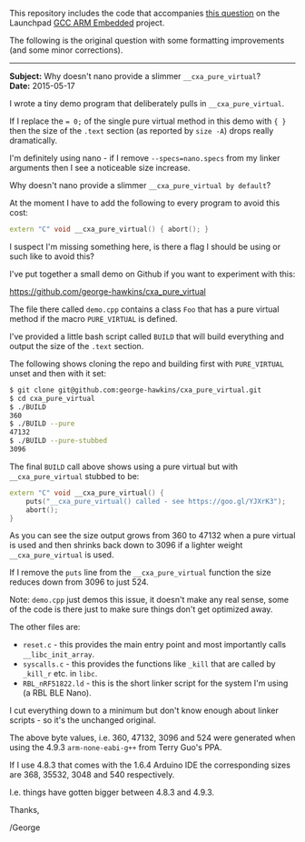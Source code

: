 This repository includes the code that accompanies [this question](https://answers.launchpad.net/gcc-arm-embedded/+question/267037) on the Launchpad [GCC ARM Embedded](https://launchpad.net/gcc-arm-embedded) project.

The following is the original question with some formatting improvements (and some minor corrections).

---

**Subject:** Why doesn't nano provide a slimmer `__cxa_pure_virtual`?  
**Date:** 2015-05-17

I wrote a tiny demo program that deliberately pulls in `__cxa_pure_virtual`.

If I replace the `= 0;` of the single pure virtual method in this demo with `{ }` then the size of the `.text` section (as reported by `size -A`) drops really dramatically.

I'm definitely using nano - if I remove `--specs=nano.specs` from my linker arguments then I see a noticeable size increase.

Why doesn't nano provide a slimmer `__cxa_pure_virtual by default`?

At the moment I have to add the following to every program to avoid this cost:
```c++
extern "C" void __cxa_pure_virtual() { abort(); }
```
I suspect I'm missing something here, is there a flag I should be using or such like to avoid this?

I've put together a small demo on Github if you want to experiment with this:

https://github.com/george-hawkins/cxa_pure_virtual

The file there called `demo.cpp` contains a class `Foo` that has a pure virtual method if the macro `PURE_VIRTUAL` is defined.

I've provided a little bash script called `BUILD` that will build everything and output the size of the `.text` section.

The following shows cloning the repo and building first with `PURE_VIRTUAL` unset and then with it set:
```bash
$ git clone git@github.com:george-hawkins/cxa_pure_virtual.git
$ cd cxa_pure_virtual
$ ./BUILD
360
$ ./BUILD --pure
47132
$ ./BUILD --pure-stubbed
3096
```
The final `BUILD` call above shows using a pure virtual but with `__cxa_pure_virtual` stubbed to be:
```c++
extern "C" void __cxa_pure_virtual() {
    puts("__cxa_pure_virtual() called - see https://goo.gl/YJXrK3");
    abort();
}
```
As you can see the size output grows from 360 to 47132 when a pure virtual is used and then shrinks back down to 3096 if a lighter weight `__cxa_pure_virtual` is used.

If I remove the `puts` line from the `__cxa_pure_virtual` function the size reduces down from 3096 to just 524.

Note: `demo.cpp` just demos this issue, it doesn't make any real sense, some of the code is there just to make sure things don't get optimized away.

The other files are:

* `reset.c` - this provides the main entry point and most importantly calls `__libc_init_array`.
* `syscalls.c` - this provides the functions like `_kill` that are called by `_kill_r` etc. in `libc`.
* `RBL_nRF51822.ld` - this is the short linker script for the system I'm using (a RBL BLE Nano).

I cut everything down to a minimum but don't know enough about linker scripts - so it's the unchanged original.

The above byte values, i.e. 360, 47132, 3096 and 524 were generated when using the 4.9.3 `arm-none-eabi-g++` from Terry Guo's PPA.

If I use 4.8.3 that comes with the 1.6.4 Arduino IDE the corresponding sizes are 368, 35532, 3048 and 540 respectively.

I.e. things have gotten bigger between 4.8.3 and 4.9.3.

Thanks,

/George
